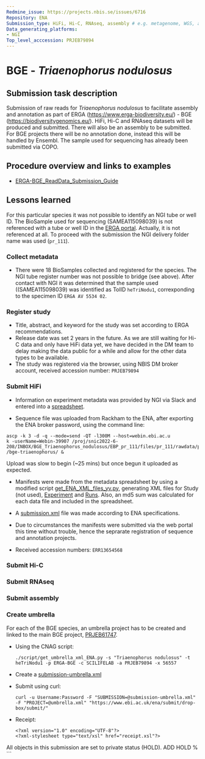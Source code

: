 ```yaml
---
Redmine_issue: https://projects.nbis.se/issues/6716
Repository: ENA
Submission_type: HiFi, Hi-C, RNAseq, assembly # e.g. metagenome, WGS, assembly, - IF RELEVANT
Data_generating_platforms:
- NGI
Top_level_acccession: PRJEB79894
---
```


# BGE - *Triaenophorus nodulosus*

## Submission task description
Submission of raw reads for *Triaenophorus nodulosus* to facilitate assembly and annotation as part of ERGA (https://www.erga-biodiversity.eu/) - BGE (https://biodiversitygenomics.eu/). HiFi, Hi-C and RNAseq datasets will be produced and submitted. There will also be an assembly to be submitted. For BGE projects there will be no annotation done, instead this will be handled by Ensembl. The sample used for sequencing has already been submitted via COPO.

## Procedure overview and links to examples

* [ERGA-BGE_ReadData_Submission_Guide](https://github.com/ERGA-consortium/ERGA-submission/blob/main/BGE/ERGA-BGE_ReadData_Submission_Guide.md)

## Lessons learned
For this particular species it was not possible to identify an NGI tube or well ID. The BioSample used for sequencing (SAMEA115098039) is not referenced with a tube or well ID in the [ERGA portal](https://genomes.cnag.cat/erga-stream/). Actually, it is not referenced at all. To proceed with the submission the NGI delivery folder name was used (`pr_111`).

### Collect metadata
* There were 18 BioSamples collected and registered for the species. The NGI tube register number was not possible to bridge (see above). After contact with NGI it was determined that the sample used ((SAMEA115098039) was identified as TolID `heTriNodu1`, correxponding to the specimen ID `ERGA AV 5534 02`. 

### Register study
* Title, abstract, and keyword for the study was set according to ERGA recommendations.
* Release date was set 2 years in the future. As we are still waiting for Hi-C data and only have HiFi data yet, we have decided in the DM team to delay making the data public for a while and allow for the other data types to be available. 
* The study was registered via the browser, using NBIS DM broker account, received accession number: `PRJEB79894`

### Submit HiFi
* Information on experiment metadata was provided by NGI via Slack and entered into a [spreadsheet](/Users/stephannylinder/Documents/GitHub/data-submission-documentation/ENA/BGE-Triaenophorus-nodulosus/data/PRJEB79894-experiment.tsv).

* Sequence file was uploaded from Rackham to the ENA, after exporting the ENA broker password, using the command line:

```
ascp -k 3 -d -q --mode=send -QT -l300M --host=webin.ebi.ac.u
k -userName=Webin-39907 /proj/snic2022-6-208/INBOX/BGE_Triaenophorus_nodulosus/EBP_pr_111/files/pr_111/rawdata/pr_111_001/m84045_240818_005314_s2.hifi_reads.bc2118.bam /bge-triaenophorus/ &
```
Upload was slow to begin (~25 mins) but once begun it uploaded as expected.

* Manifests were made from the metadata spreadsheet by using a modified script [get_ENA_XML_files_yv.py](scripts/get_ENA_XML_files_yv.py), generating XML files for Study (not used), [Experiment](ENA/BGE-Triaenophorus-nodulosus/data/heTriNodu-HiFi.exp.xml) and [Runs](ENA/BGE-Triaenophorus-nodulosus/data/heTriNodu-HiFi.runs.xml). Also, an md5 sum was calculated for each data file and included in the spreadsheet. 

* A [submission.xml](ENA/BGE-Triaenophorus-nodulosus/data/submission.xml) file was made according to ENA specifications.

* Due to circumstances the manifests were submitted via the web portal this time without trouble, hence the seprarate registration of sequence and annotation projects.

* Received accession numbers: `ERR13654568`

### Submit Hi-C

### Submit RNAseq

### Submit assembly

### Create umbrella

For each of the BGE species, an umbrella project has to be created and linked to the main BGE project, [PRJEB61747](https://www.ebi.ac.uk/ena/browser/view/PRJEB61747).

* Using the CNAG script:
    ```
    ./script/get_umbrella_xml_ENA.py -s "Triaenophorus nodulosus" -t heTriNodu1 -p ERGA-BGE -c SCILIFELAB -a PRJEB79894 -x 56557
    ```
* Create a [submission-umbrella.xml](ENA/BGE-Triaenophorus-nodulosus/scripts/submission-umbrella.xml)

* Submit using curl:
    ```
    curl -u Username:Password -F "SUBMISSION=@submission-umbrella.xml" -F "PROJECT=@umbrella.xml" "https://www.ebi.ac.uk/ena/submit/drop-box/submit/"
    ```
* Receipt:
    ```
    <?xml version="1.0" encoding="UTF-8"?>
    <?xml-stylesheet type="text/xsl" href="receipt.xsl"?>
 <RECEIPT receiptDate="2024-09-12T14:41:48.893+01:00" submissionFile="submission-umbrella.xml" success="true">
     <PROJECT accession="PRJEB80085" alias="erga-bge-heTriNodu-study-umbrella-2024-09-12" status="PRIVATE" holdUntilDate="2026-09-12+01:00"/>
     <SUBMISSION accession="ERA30790827" alias="SUBMISSION-12-09-2024-14:41:48:346"/>
     <MESSAGES>
          <INFO>All objects in this submission are set to private status (HOLD).</INFO>
     </MESSAGES>
     <ACTIONS>ADD</ACTIONS>
     <ACTIONS>HOLD</ACTIONS>
</RECEIPT>%   
    ```
